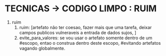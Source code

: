 
# TECNICAS -> CODIGO LIMPO : RUIM

1. ruim
    1. ruim: [artefato não ter coesao, fazer mais que uma tarefa, deixar campos publicos vulneraveis a entrada de dados sujos, ]
    2. evite_para_valores:  se vou usar o artefato somente dentro de um #escopo, entao o construa dentro deste escopo, #evitando artefatos vagando globalmente.

